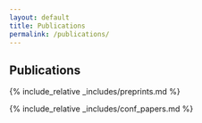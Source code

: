 ```yaml
---
layout: default
title: Publications
permalink: /publications/
---
```

## Publications 

{% include_relative _includes/preprints.md %}

{% include_relative _includes/conf_papers.md %}